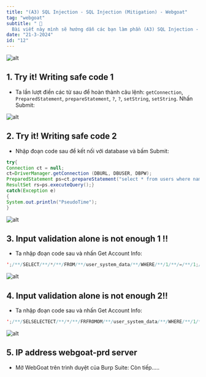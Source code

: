 ```yaml
---
title: "(A3) SQL Injection - SQL Injection (Mitigation) - Webgoat"
tag: "webgoat"
subtitle: " 🐐
  Bài viết này mình sẽ hướng dẫn các bạn làm phần (A3) SQL Injection - SQL Injection (Mitigation)"
date: "21-3-2024"
id: "12"
---
```


![alt](https://res.cloudinary.com/dhs93uix6/image/upload/v1711097747/WebGoat/WebGoat_ad2axz.png)

## 1. Try it! Writing safe code 1

- Ta lần lượt điền các từ sau để hoàn thành câu lệnh: `getConnection`, `PreparedStatement`, `prepareStatement`, `?`, `?`, `setString`, `setString`. Nhấn Submit:

![alt](https://res.cloudinary.com/dhs93uix6/image/upload/v1711191216/WebGoat/H51_tkc7rk.png)

## 2. Try it! Writing safe code 2

- Nhập đoạn code sau để kết nối với database và bấm Submit:

```java
try{
Connection ct = null;
ct=DriverManager.getConnection (DBURL, DBUSER, DBPW);
PreparedStatement ps=ct.prepareStatement("select * from users where name=?"); ps.setString(1,"3");
ResultSet rs=ps.executeQuery();}
catch(Exception e)
{
System.out.println("PseudoTime");
}
```

![alt](https://res.cloudinary.com/dhs93uix6/image/upload/v1711191216/WebGoat/H52_aewi71.png)

## 3. Input validation alone is not enough 1 !!

- Ta nhập đoạn code sau và nhấn Get Account Info:

```java
';/**/SELECT/**/*/**/FROM/**/user_system_data/**/WHERE/**/1/**/=/**/1;/**/--
```

![alt](https://res.cloudinary.com/dhs93uix6/image/upload/v1711191216/WebGoat/H53_vzzxyq.png)

## 4. Input validation alone is not enough 2!!

- Ta nhập đoạn code sau và nhấn Get Account Info:

```java
';/**/SELSELECTECT/**/*/**/FRFROMOM/**/user_system_data/**/WHERE/**/1/**/=/**/1;/**/--
```

![alt](https://res.cloudinary.com/dhs93uix6/image/upload/v1711191216/WebGoat/H54_oo0rld.png)

## 5. IP address webgoat-prd server

- Mở WebGoat trên trình duyệt của Burp Suite:
  Còn tiếp.....
